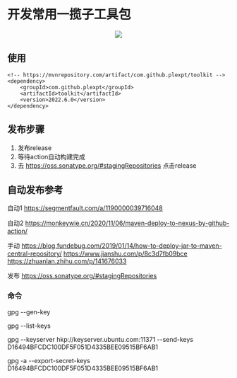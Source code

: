 # 开发常用一揽子工具包

  <p align="center" >      <a href="https://mvnrepository.com/artifact/com.github.plexpt/toolkit">
            <img src="https://maven-badges.herokuapp.com/maven-central/com.github.plexpt/toolkit/badge.svg" >
        </a>
 </p>


## 使用
```
<!-- https://mvnrepository.com/artifact/com.github.plexpt/toolkit -->
<dependency>
    <groupId>com.github.plexpt</groupId>
    <artifactId>toolkit</artifactId>
    <version>2022.6.0</version>
</dependency>
```

## 发布步骤

1. 发布release
2. 等待action自动构建完成
3. 去 https://oss.sonatype.org/#stagingRepositories 点击release



## 自动发布参考
自动1
https://segmentfault.com/a/1190000039716048

自动2
https://monkeywie.cn/2020/11/06/maven-deploy-to-nexus-by-github-action/

手动
https://blog.fundebug.com/2019/01/14/how-to-deploy-jar-to-maven-central-repository/
https://www.jianshu.com/p/8c3d7fb09bce
https://zhuanlan.zhihu.com/p/141676033

发布
https://oss.sonatype.org/#stagingRepositories

### 命令

gpg --gen-key

gpg --list-keys

gpg --keyserver hkp://keyserver.ubuntu.com:11371 --send-keys D16494BFCDC100DF5F051D4335BEE09515BF6AB1

gpg -a --export-secret-keys D16494BFCDC100DF5F051D4335BEE09515BF6AB1
